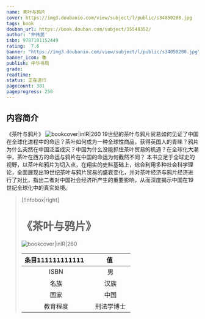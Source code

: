 ```yaml
---
name: 茶叶与鸦片
cover: https://img3.doubanio.com/view/subject/l/public/s34050280.jpg
tags: book
douban_url: https://book.douban.com/subject/35548352/
author: '仲伟民'
isbn: 9787101152449
rating:  7.6 
banner: "https://img3.doubanio.com/view/subject/l/public/s34050280.jpg"
banner_icon: 📚
publish: 中华书局
grade:
readtime:
status: 正在进行
pagecount: 381
pageprogress: 250
---
```

## 内容简介
《茶叶与鸦片》
![bookcover|inlR|260](https://img3.doubanio.com/view/subject/l/public/s34050280.jpg)
19世纪的茶叶与鸦片贸易如何见证了中国在全球化进程中的命运？茶叶如何成为一种全球性商品，获得英国人的青睐？鸦片为什么突然在中国泛滥成灾？中国为什么没能抓住茶叶贸易的机遇？在全球化大潮中，茶叶在西方的命运与鸦片在中国的命运为何截然不同？
本书立足于全球史的视野，以茶叶和鸦片为切入点，在翔实的史料基础上，综合利用多种社会科学理论，全面展现出19世纪茶叶与鸦片贸易的盛衰变化，并对茶叶经济与鸦片经济进行了对比，指出二者对中国社会经济所产生的重要影响，从而深度揭示中国在19世纪全球化中的真实处境。

> [!Infobox|right]
>#  《茶叶与鸦片》
>![bookcover|inlR|260](https://img3.doubanio.com/view/subject/l/public/s34050280.jpg)
>
>|条目111111111111  |   值    |  
>|:--------:|:----------:|  
>|   ISBN   |     男     |  
>|   名族   |    汉族    |  
>|   国家   |    中国    |  
>| 教育程度 | 刑法学博士 |
